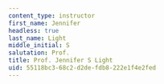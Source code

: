 ```yaml
---
content_type: instructor
first_name: Jennifer
headless: true
last_name: Light
middle_initial: S
salutation: Prof.
title: Prof. Jennifer S Light
uid: 55118bc3-68c2-d2de-fdb8-222e1f4e2fed
---
```

